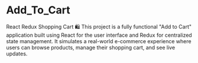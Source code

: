 # Add_To_Cart
React Redux Shopping Cart 🛍️ This project is a fully functional "Add to Cart" application built using React for the user interface and Redux for centralized state management. It simulates a real-world e-commerce experience where users can browse products, manage their shopping cart, and see live updates.

